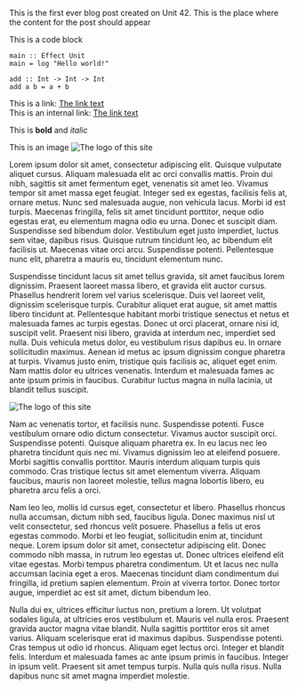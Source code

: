 This is the first ever blog post created on Unit 42. This is the place where the content for the post should appear

This is a code block
```
main :: Effect Unit
main = log "Hello world!"

add :: Int -> Int -> Int
add a b = a + b
```

This is a link: [The link text](https://www.google.com)  
This is an internal link: [The link text](/)

This is **bold** and *italic*

This is an image ![The logo of this site](/assets/android-chrome-512x512.png "The site logo")

Lorem ipsum dolor sit amet, consectetur adipiscing elit. Quisque vulputate aliquet cursus. Aliquam malesuada elit ac orci convallis mattis. Proin dui nibh, sagittis sit amet fermentum eget, venenatis sit amet leo. Vivamus tempor sit amet massa eget feugiat. Integer sed ex egestas, facilisis felis at, ornare metus. Nunc sed malesuada augue, non vehicula lacus. Morbi id est turpis. Maecenas fringilla, felis sit amet tincidunt porttitor, neque odio egestas erat, eu elementum magna odio eu urna. Donec et suscipit diam. Suspendisse sed bibendum dolor. Vestibulum eget justo imperdiet, luctus sem vitae, dapibus risus. Quisque rutrum tincidunt leo, ac bibendum elit facilisis ut. Maecenas vitae orci arcu. Suspendisse potenti. Pellentesque nunc elit, pharetra a mauris eu, tincidunt elementum nunc.

Suspendisse tincidunt lacus sit amet tellus gravida, sit amet faucibus lorem dignissim. Praesent laoreet massa libero, et gravida elit auctor cursus. Phasellus hendrerit lorem vel varius scelerisque. Duis vel laoreet velit, dignissim scelerisque turpis. Curabitur aliquet erat augue, sit amet mattis libero tincidunt at. Pellentesque habitant morbi tristique senectus et netus et malesuada fames ac turpis egestas. Donec ut orci placerat, ornare nisi id, suscipit velit. Praesent nisi libero, gravida at interdum nec, imperdiet sed nulla. Duis vehicula metus dolor, eu vestibulum risus dapibus eu. In ornare sollicitudin maximus. Aenean id metus ac ipsum dignissim congue pharetra at turpis. Vivamus justo enim, tristique quis facilisis ac, aliquet eget enim. Nam mattis dolor eu ultrices venenatis. Interdum et malesuada fames ac ante ipsum primis in faucibus. Curabitur luctus magna in nulla lacinia, ut blandit tellus suscipit.

![The logo of this site](/assets/android-chrome-512x512.png "The site logo")

Nam ac venenatis tortor, et facilisis nunc. Suspendisse potenti. Fusce vestibulum ornare odio dictum consectetur. Vivamus auctor suscipit orci. Suspendisse potenti. Quisque aliquam pharetra ex. In eu lacus nec leo pharetra tincidunt quis nec mi. Vivamus dignissim leo at eleifend posuere. Morbi sagittis convallis porttitor. Mauris interdum aliquam turpis quis commodo. Cras tristique lectus sit amet elementum viverra. Aliquam faucibus, mauris non laoreet molestie, tellus magna lobortis libero, eu pharetra arcu felis a orci.

Nam leo leo, mollis id cursus eget, consectetur et libero. Phasellus rhoncus nulla accumsan, dictum nibh sed, faucibus ligula. Donec maximus nisl ut velit consectetur, sed rhoncus velit posuere. Phasellus a felis ut eros egestas commodo. Morbi et leo feugiat, sollicitudin enim at, tincidunt neque. Lorem ipsum dolor sit amet, consectetur adipiscing elit. Donec commodo nibh massa, in rutrum leo egestas ut. Donec ultrices eleifend elit vitae egestas. Morbi tempus pharetra condimentum. Ut et lacus nec nulla accumsan lacinia eget a eros. Maecenas tincidunt diam condimentum dui fringilla, id pretium sapien elementum. Proin at viverra tortor. Donec tortor augue, imperdiet ac est sit amet, dictum bibendum leo.

Nulla dui ex, ultrices efficitur luctus non, pretium a lorem. Ut volutpat sodales ligula, at ultricies eros vestibulum et. Mauris vel nulla eros. Praesent gravida auctor magna vitae blandit. Nulla sagittis porttitor eros sit amet varius. Aliquam scelerisque erat id maximus dapibus. Suspendisse potenti. Cras tempus ut odio id rhoncus. Aliquam eget lectus orci. Integer et blandit felis. Interdum et malesuada fames ac ante ipsum primis in faucibus. Integer in ipsum velit. Praesent sit amet tempus turpis. Nulla quis nulla risus. Nulla dapibus nunc sit amet magna imperdiet molestie.

